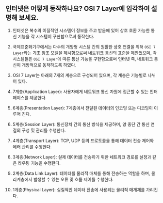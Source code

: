 ## 인터넷은 어떻게 동작하나요? OSI 7 Layer에 입각하여 설명해 보세요.
 1. 인터넷은 복수의 이질적인 시스템이 정보를 주고 받음에 있어 상호 호환 가능한 통신 기능을 각 시스템이 구현함으로써 동작한다.  

 2. 국제표준화기구에서는 다수의 개방형 시스템 간의 원활한 상호 연결을 위해 `OSI 7 Layer`라는 기초 참조 모델을 제시함으로써 네트워크 통신의 표준을 제안했으며, 각 시스템들은 `OSI 7 Layer`에 따른 통신 기능을 구현함으로써 인터넷 즉, 네트워크 통신이 개방적으로 동작하도록 하였다. 

 3. OSI 7 Layer는 아래의 7개의 계층으로 구성되어 있으며, 각 계층은 기능별로 나뉘어 있다.  

 4. 7계층(Application Layer): 사용자에게 네트워크 통신 자원에 접근할 수 있는 인터페이스를 제공한다.

 5. 6계층(Presentation Layer): 7계층에서 전달된 데이터의 인코딩 또는 디코딩이 이루어 진다.

 6. 5계층(Session Layer): 통신장치 간의 통신 방식을 제공하며, 양 종단 간 통신 연결의 구성 및 관리를 수행한다.

 7. 4계층(Transport Layer): TCP, UDP 등의 프로토콜을 통해 데이터 전송 제어와 에러 관리를 수행한다.

 8. 3계층(Network Layer): 실제 데이터를 전송하기 위한 네트워크 경로를 설정과 같은 라우팅 기능을 수행한다.

 9. 2계층(Data Link Layer): 데이터를 물리적 매체를 통해 전송하는 역할을 하며, 물리계층에서 발생할 수 있는 오류 및 흐름 제어를 수행한다.

 10. 1계층(Physical Layer): 실질적인 데이터 전송에 사용되는 물리적 매개체를 가리킨다.